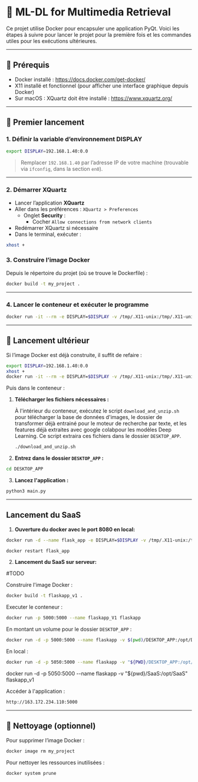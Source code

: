 # 🎯 ML-DL for Multimedia Retrieval

Ce projet utilise Docker pour encapsuler une application PyQt. Voici les étapes à suivre pour lancer le projet pour la première fois et les commandes utiles pour les exécutions ultérieures.

---

## 🧰 Prérequis

- Docker installé : https://docs.docker.com/get-docker/
- X11 installé et fonctionnel (pour afficher une interface graphique depuis Docker)
- Sur macOS : XQuartz doit être installé : https://www.xquartz.org/

---

## 🚀 Premier lancement

### 1. Définir la variable d’environnement DISPLAY

```bash
export DISPLAY=192.168.1.40:0.0
```

> Remplacer `192.168.1.40` par l’adresse IP de votre machine (trouvable via `ifconfig`, dans la section `en0`).

---

### 2. Démarrer XQuartz

- Lancer l’application **XQuartz**
- Aller dans les préférences : `XQuartz > Preferences`
  - Onglet **Security** :
    - Cocher `Allow connections from network clients`
- Redémarrer XQuartz si nécessaire
- Dans le terminal, exécuter :

```bash
xhost +
```


### 3. Construire l’image Docker

Depuis le répertoire du projet (où se trouve le Dockerfile) :

```bash
docker build -t my_project .
```

---

### 4. Lancer le conteneur et exécuter le programme

```bash
docker run -it --rm -e DISPLAY=$DISPLAY -v /tmp/.X11-unix:/tmp/.X11-unix -v "$(pwd)":/opt/TP -w /opt/TP my_project bash
```

---

## 🔁 Lancement ultérieur

Si l’image Docker est déjà construite, il suffit de refaire :

```bash
export DISPLAY=192.168.1.40:0.0
xhost +
docker run -it --rm -e DISPLAY=$DISPLAY -v /tmp/.X11-unix:/tmp/.X11-unix -v "$(pwd)":/opt/TP -w /opt/TP my_project bash
```

Puis dans le conteneur :

1. **Télécharger les fichiers nécessaires :**

   À l'intérieur du conteneur, exécutez le script `download_and_unzip.sh` pour télécharger la base de données d'images, le dossier de transformer déjà entrainé pour le moteur de recherche par texte, et les features déjà extraites avec google colabpour les modèles Deep Learning. Ce script extraira ces fichiers dans le dossier `DESKTOP_APP`.
   
   ```bash
   ./download_and_unzip.sh
   ```

2. **Entrez dans le dossier `DESKTOP_APP` :**

```bash
cd DESKTOP_APP
```

3. **Lancez l'application :**

```bash
python3 main.py
```

---

## Lancement du SaaS

1. **Ouverture du docker avec le port 8080 en local:**

```bash
docker run -d --name flask_app -e DISPLAY=$DISPLAY -v /tmp/.X11-unix:/tmp/.X11-unix -v "$(pwd)":/opt/TP -w /opt/TP -p 8080:8080 my_project python3 SaaS/app.py
```

```bash
docker restart flask_app 
```

2. **Lancement du SaaS sur serveur:**

#TODO 

Construire l'image Docker :

```bash
docker build -t flaskapp_v1 .
```

Executer le conteneur :

```bash
docker run -p 5000:5000 --name flaskapp_V1 flaskapp
```

En montant un volume pour le dossier `DESKTOP_APP` :

```bash
docker run -d -p 5000:5000 --name flaskapp -v $(pwd)/DESKTOP_APP:/opt/DESKTOP_APP flaskapp_v1
```

En local : 

```bash
docker run -d -p 5050:5000 --name flaskapp -v "${PWD}/DESKTOP_APP:/opt/DESKTOP_APP" flaskapp_v1
```
docker run -d -p 5050:5000 --name flaskapp -v "${pwd}/SaaS:/opt/SaaS" flaskapp_v1


Accéder à l'application :

```bash
http://163.172.234.110:5000
```

---

## 🧹 Nettoyage (optionnel)

Pour supprimer l’image Docker :

```bash
docker image rm my_project
```

Pour nettoyer les ressources inutilisées :

```bash
docker system prune
```


